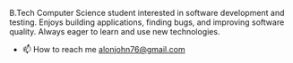 B.Tech Computer Science student interested in software development and testing. Enjoys building applications, finding bugs, and improving software quality. Always eager to learn and use new technologies.
- 📫 How to reach me alonjohn76@gmail.com 

<!---
AlonJohn/AlonJohn is a ✨ special ✨ repository because its `README.md` (this file) appears on your GitHub profile.
You can click the Preview link to take a look at your changes.
--->
